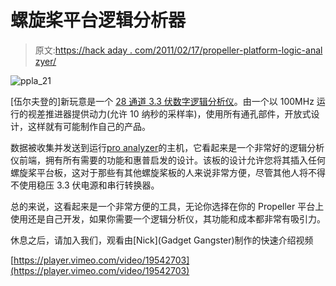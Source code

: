 # 螺旋桨平台逻辑分析器

> 原文:[https://hack aday . com/2011/02/17/propeller-platform-logic-anal zyer/](https://hackaday.com/2011/02/17/propeller-platform-logic-analzyer/)

![](../Images/9ebae561f7fb4a6f1472f4bbfd0df51d.png "ppla_21")

[伍尔夫登的]新玩意是一个 [28 通道 3.3 伏数字逻辑分析仪](http://www.wulfden.org/TheShoppe/prop/ppla/index.shtml)。由一个以 100MHz 运行的视差推进器提供动力(允许 10 纳秒的采样率)，使用所有通孔部件，开放式设计，这样就有可能制作自己的产品。

数据被收集并发送到运行[pro analyzer](http://forums.parallax.com/showthread.php?110762-Propalyzer-Distribution-New-Update-1.0.1.4-Available)的主机，它看起来是一个非常好的逻辑分析仪前端，拥有所有需要的功能和惠普启发的设计。该板的设计允许您将其插入任何螺旋桨平台板，这对于那些有其他螺旋桨板的人来说非常方便，尽管其他人将不得不使用稳压 3.3 伏电源和串行转换器。

总的来说，这看起来是一个非常方便的工具，无论你选择在你的 Propeller 平台上使用还是自己开发，如果你需要一个逻辑分析仪，其功能和成本都非常有吸引力。

休息之后，请加入我们，观看由[Nick](Gadget Gangster)制作的快速介绍视频

[https://player.vimeo.com/video/19542703](https://player.vimeo.com/video/19542703)